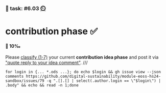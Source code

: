 ### 💪 task: #6.03 [⏲️](https://youtu.be/h1uaTOmvZbA)

# contribution phase ✅

#### 🏅 10‰

Please [classify (1-7)](https://digital-sustainability.github.io/module-eoss-ospo101/module6/#lesson-process-overview) your current **contribution idea phase** and post it via ["quote reply to your idea comment"](https://github.com/digital-sustainability/module-eoss-hs24-sandbox/issues/79).
///
```
for login in {... *.ods ...}; do echo $login && gh issue view --json comments https://github.com/digital-sustainability/module-eoss-hs24-sandbox/issues/79 -q ".[].[] | select(.author.login == \"$login\") | .body" && echo && read -n 1;done